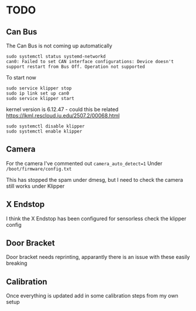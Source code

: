# TODO

## Can Bus

The Can Bus is not coming up automatically
```
sudo systemctl status systemd-networkd
can0: Failed to set CAN interface configurations: Device doesn't support restart from Bus Off. Operation not supported
```

To start now
```
sudo service klipper stop
sudo ip link set up can0
sudo service klipper start
```
kernel version is 6.12.47 - could this be related https://lkml.rescloud.iu.edu/2507.2/00068.html

```
sudo systemctl disable klipper
sudo systemctl enable klipper
```


## Camera

For the camera I've commented out
`camera_auto_detect=1`
Under `/boot/firmware/config.txt`

This has stopped the spam under dmesg, but I need to check the camera still works under Klipper


## X Endstop

I think the X Endstop has been configured for sensorless
check the klipper config


## Door Bracket

Door bracket needs reprinting, apparantly there is an issue with these easily breaking

## Calibration

Once everything is updated add in some calibration steps from my own setup
